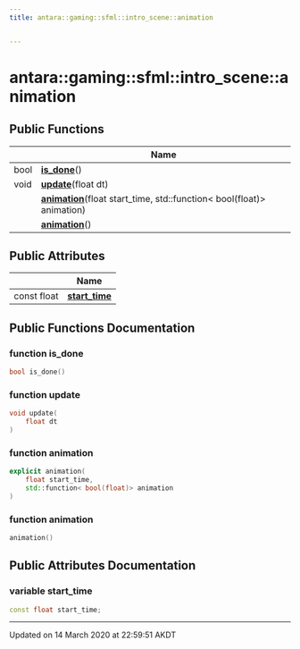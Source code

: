 ```yaml
---
title: antara::gaming::sfml::intro_scene::animation


---
```


# antara::gaming::sfml::intro_scene::animation















## Public Functions

|                | Name           |
| -------------- | -------------- |
| bool | **[is_done](Classes/structantara_1_1gaming_1_1sfml_1_1intro__scene_1_1animation.md#function-is_done)**()  |
| void | **[update](Classes/structantara_1_1gaming_1_1sfml_1_1intro__scene_1_1animation.md#function-update)**(float dt)  |
|  | **[animation](Classes/structantara_1_1gaming_1_1sfml_1_1intro__scene_1_1animation.md#function-animation)**(float start_time, std::function< bool(float)> animation)  |
|  | **[animation](Classes/structantara_1_1gaming_1_1sfml_1_1intro__scene_1_1animation.md#function-animation)**()  |


## Public Attributes

|                | Name           |
| -------------- | -------------- |
| const float | **[start_time](Classes/structantara_1_1gaming_1_1sfml_1_1intro__scene_1_1animation.md#variable-start_time)**  |










## Public Functions Documentation

### function is_done

```cpp
bool is_done()
```




























### function update

```cpp
void update(
    float dt
)
```




























### function animation

```cpp
explicit animation(
    float start_time,
    std::function< bool(float)> animation
)
```




























### function animation

```cpp
animation()
```






























## Public Attributes Documentation

### variable start_time

```cpp
const float start_time;
```
































-------------------------------

Updated on 14 March 2020 at 22:59:51 AKDT
